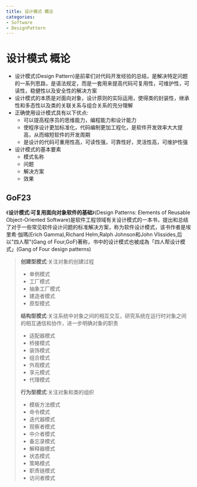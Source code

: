 ```yaml
---
title: 设计模式 概论
categories:
- Software
- DesignPattern
---
```

# 设计模式 概论

- 设计模式(Design Pattern)是前辈们对代码开发经验的总结，是解决特定问题的一系列思路，是语法规定，而是一套用来提高代码可复用性，可维护性，可读性，稳健性以及安全性的解决方案
- 设计模式的本质是对面向对象，设计原则的实际运用，使得类的封装性，继承性和多态性以及类的关联关系与组合关系的充分理解
- 正确使用设计模式具有以下优点:
  - 可以提高程序员的思维能力，编程能力和设计能力
  - 使程序设计更加标准化，代码编制更加工程化，是软件开发效率大大提高，从而缩短软件的开发周期
  - 是设计的代码可重用性高，可读性强，可靠性好，灵活性高，可维护性强
- 设计模式的基本要素
  - 模式名称
  - 问题
  - 解决方案
  - 效果

## GoF23

《**设计模式:可复用面向对象软件的基础**》(Design Patterns: Elements of Reusable Object-Oriented Software)是软件工程领域有关设计模式的一本书，提出和总结了对于一些常见软件设计问题的标准解决方案，称为软件设计模式，该书作者是埃里希·伽瑪(Erich Gamma),Richard Helm,Ralph Johnson和John Vlissides,后以"四人帮”(Gang of Four,GoF)著称，书中的设计模式也被成為「四人帮设计模式」(Gang of Four design patterns)

> **创建型模式**:关注对象的创建过程
>
> - 单例模式
> - 工厂模式
> - 抽象工厂模式
> - 建造者模式
> - 原型模式
>
> **结构型模式**:关注系统中对象之间的相互交互，研究系统在运行时对象之间的相互通信和协作，进一步明确对象的职责
>
> - 适配器模式
> - 桥接模式
> - 装饰模式
> - 组合模式
> - 外观模式
> - 享元模式
> - 代理模式
>
> **行为型模式**:关注对象和类的组织
>
> - 模板方法模式
> - 命令模式
> - 迭代器模式
> - 观察者模式
> - 中介者模式
> - 备忘录模式
> - 解释器模式
> - 状态模式
> - 策略模式
> - 职责链模式
> - 访问者模式

